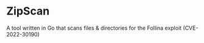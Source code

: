 # ZipScan
A tool written in Go that scans files &amp; directories for the Follina exploit (CVE-2022-30190)

